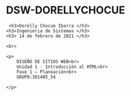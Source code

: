 # DSW-DORELLYCHOCUE

<html lang="en">

<head>
    <meta charset="UTF-8">
    <meta http-equiv="X-UA-Compatible" content="IE=edge">
    <meta name="viewport" content="width=>, initial-scale=1.0">
    <title>Document</title>
</head>

<body>

     <h3>Dorelly Chocue Ibarra </h3>
    <h3>Ingenieria de Sistemas </h3>
    <h3> 14 de febrero de 2021 </h3>

    <br>

    <p>
        DISEÑO DE SITIOS WEB<br>
        Unidad 1 - Introducción al HTML<br>
        Fase 1 – Planeación<br>
        GRUPO:301405_54

    </p>

</body>

</html>
